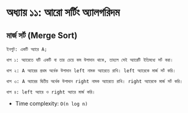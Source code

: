 # অধ্যায় ১১: আরো সর্টিং অ্যালগরিদম

## মার্জ সর্ট (Merge Sort)
```
ইনপুট: একটি অ্যারে A;

ধাপ ১: অ্যারেতে যটি একটি বা তার চেয়ে কম উপাদান থাকে, তাহলে সেই অ্যারেটি ইতিমধ্যে সর্ট করা।

ধাপ ২: A অ্যারের প্রথম অর্ধেক উপাদান left নামক অ্যারেতে রাখি। left অ্যারেকে মার্জ সর্ট করি।

ধাপ ৩: A অ্যারের দ্বিতীয় অর্ধেক উপাদান right নামক অ্যারেতে রাখি। right অ্যারেকে মার্জ সর্ট করি।

ধাপ ৪: left অ্যারে ও right অ্যারে মার্জ করি।
```
* Time complexity: `O(n log n)`
